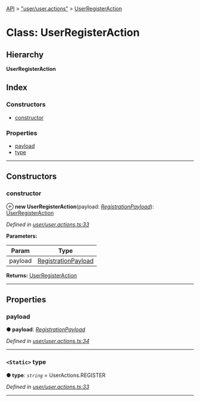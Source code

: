 [API](../README.md) > ["user/user.actions"](../modules/_user_user_actions_.md) > [UserRegisterAction](../classes/_user_user_actions_.userregisteraction.md)

# Class: UserRegisterAction

## Hierarchy

**UserRegisterAction**

## Index

### Constructors

* [constructor](_user_user_actions_.userregisteraction.md#constructor)

### Properties

* [payload](_user_user_actions_.userregisteraction.md#payload)
* [type](_user_user_actions_.userregisteraction.md#type)

---

## Constructors

<a id="constructor"></a>

###  constructor

⊕ **new UserRegisterAction**(payload: *[RegistrationPayload](_user_user_actions_.registrationpayload.md)*): [UserRegisterAction](_user_user_actions_.userregisteraction.md)

*Defined in [user/user.actions.ts:33](https://github.com/authumn/authumn-angular/blob/93ce399/projects/authumn-angular/src/user/user.actions.ts#L33)*

**Parameters:**

| Param | Type |
| ------ | ------ |
| payload | [RegistrationPayload](_user_user_actions_.registrationpayload.md) | 

**Returns:** [UserRegisterAction](_user_user_actions_.userregisteraction.md)

___

## Properties

<a id="payload"></a>

###  payload

**● payload**: *[RegistrationPayload](_user_user_actions_.registrationpayload.md)*

*Defined in [user/user.actions.ts:34](https://github.com/authumn/authumn-angular/blob/93ce399/projects/authumn-angular/src/user/user.actions.ts#L34)*

___
<a id="type"></a>

### `<Static>` type

**● type**: *`string`* =  UserActions.REGISTER

*Defined in [user/user.actions.ts:33](https://github.com/authumn/authumn-angular/blob/93ce399/projects/authumn-angular/src/user/user.actions.ts#L33)*

___

